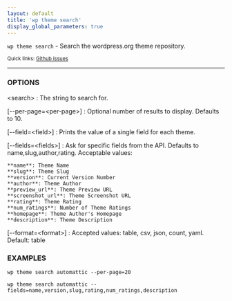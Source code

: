 ```yaml
---
layout: default
title: 'wp theme search'
display_global_parameters: true
---
```


`wp theme search` - Search the wordpress.org theme repository.

<small>Quick links: <a href="https://github.com/wp-cli/wp-cli/issues?q=is%3Aopen+label%3Acommand%3Asearch+sort%3Aupdated-desc">Github issues</a></small>

<hr />

### OPTIONS

&lt;search&gt;
: The string to search for.

[\--per-page=&lt;per-page&gt;]
: Optional number of results to display. Defaults to 10.

[\--field=&lt;field&gt;]
: Prints the value of a single field for each theme.

[\--fields=&lt;fields&gt;]
: Ask for specific fields from the API. Defaults to name,slug,author,rating. Acceptable values:

    **name**: Theme Name
    **slug**: Theme Slug
    **version**: Current Version Number
    **author**: Theme Author
    **preview_url**: Theme Preview URL
    **screenshot_url**: Theme Screenshot URL
    **rating**: Theme Rating
    **num_ratings**: Number of Theme Ratings
    **homepage**: Theme Author's Homepage
    **description**: Theme Description

[\--format=&lt;format&gt;]
: Accepted values: table, csv, json, count, yaml. Default: table

### EXAMPLES

    wp theme search automattic --per-page=20

    wp theme search automattic --fields=name,version,slug,rating,num_ratings,description



